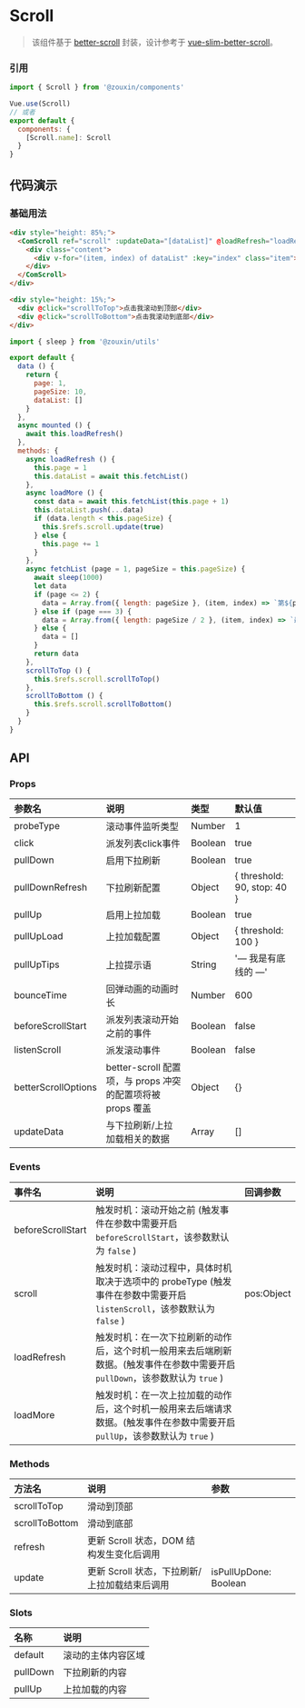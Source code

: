# Scroll

> 该组件基于 [better-scroll](https://github.com/ustbhuangyi/better-scroll) 封装，设计参考于 [vue-slim-better-scroll](https://github.com/wannaxiao/vue-slim-better-scroll)。


### 引用

```javascript
import { Scroll } from '@zouxin/components'

Vue.use(Scroll)
// 或者
export default {
  components: {
    [Scroll.name]: Scroll
  }
}
```


## 代码演示

### 基础用法

```html
<div style="height: 85%;">
  <ComScroll ref="scroll" :updateData="[dataList]" @loadRefresh="loadRefresh" @loadMore="loadMore">
    <div class="content">
      <div v-for="(item, index) of dataList" :key="index" class="item">{{ item }}</div>
    </div>
  </ComScroll>
</div>

<div style="height: 15%;">
  <div @click="scrollToTop">点击我滚动到顶部</div>
  <div @click="scrollToBottom">点击我滚动到底部</div>
</div>
```

```javascript
import { sleep } from '@zouxin/utils'

export default {
  data () {
    return {
      page: 1,
      pageSize: 10,
      dataList: []
    }
  },
  async mounted () {
    await this.loadRefresh()
  },
  methods: {
    async loadRefresh () {
      this.page = 1
      this.dataList = await this.fetchList()
    },
    async loadMore () {
      const data = await this.fetchList(this.page + 1)
      this.dataList.push(...data)
      if (data.length < this.pageSize) {
        this.$refs.scroll.update(true)
      } else {
        this.page += 1
      }
    },
    async fetchList (page = 1, pageSize = this.pageSize) {
      await sleep(1000)
      let data
      if (page <= 2) {
        data = Array.from({ length: pageSize }, (item, index) => `第${page}页的第${index}项`)
      } else if (page === 3) {
        data = Array.from({ length: pageSize / 2 }, (item, index) => `最后一页，第${page}页的第${index}项`)
      } else {
        data = []
      }
      return data
    },
    scrollToTop () {
      this.$refs.scroll.scrollToTop()
    },
    scrollToBottom () {
      this.$refs.scroll.scrollToBottom()
    }
  }
}
```


## API

### Props

|参数名|说明|类型|默认值|
|:---|:---|:---|:---|
|probeType|滚动事件监听类型|Number|1|
|click|派发列表click事件|Boolean|true|
|pullDown|启用下拉刷新|Boolean|true|
|pullDownRefresh|下拉刷新配置|Object|{ threshold: 90, stop: 40 }|
|pullUp|启用上拉加载|Boolean|true|
|pullUpLoad|上拉加载配置|Object|{ threshold: 100 }|
|pullUpTips|上拉提示语|String|'— 我是有底线的 —'|
|bounceTime|回弹动画的动画时长|Number|600|
|beforeScrollStart|派发列表滚动开始之前的事件|Boolean|false|
|listenScroll|派发滚动事件|Boolean|false|
|betterScrollOptions|better-scroll 配置项，与 props 冲突的配置项将被 props 覆盖|Object|{}|
|updateData|与下拉刷新/上拉加载相关的数据|Array|[]|


### Events

|事件名|说明|回调参数|
|:---|:---|:---|
|beforeScrollStart|触发时机：滚动开始之前 (触发事件在参数中需要开启 `beforeScrollStart`，该参数默认为 `false` )||
|scroll|触发时机：滚动过程中，具体时机取决于选项中的 probeType (触发事件在参数中需要开启 `listenScroll`，该参数默认为 `false` )|pos:Object|
|loadRefresh|触发时机：在一次下拉刷新的动作后，这个时机一般用来去后端刷新数据。(触发事件在参数中需要开启 `pullDown`，该参数默认为 `true` )||
|loadMore|触发时机：在一次上拉加载的动作后，这个时机一般用来去后端请求数据。(触发事件在参数中需要开启 `pullUp`，该参数默认为 `true` )||


### Methods

|方法名|说明|参数|
|:---|:---|:---|
|scrollToTop|滑动到顶部||
|scrollToBottom|滑动到底部||
|refresh|更新 Scroll 状态，DOM 结构发生变化后调用||
|update|更新 Scroll 状态，下拉刷新/上拉加载结束后调用|isPullUpDone: Boolean|


### Slots

|名称|说明|
|:---|:---|
|default|滚动的主体内容区域|
|pullDown|下拉刷新的内容|
|pullUp|上拉加载的内容|
